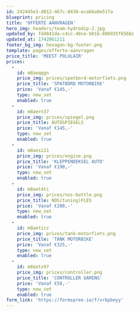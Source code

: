 ```yaml
---
id: 242445e3-d012-467c-8430-ecab6a0e51fa
blueprint: pricing
title: 'OFFERTE AANVRAGEN'
hero_img: headers/team-hydrodip-2.jpg
updated_by: fdd841da-c4cc-40ce-b01b-886935f6568c
updated_at: 1742061211
footer_bg_img: hexagon-bg-footer.png
template: pages/offerte-aanvragen
price_title: 'MEEST POLULAIR'
prices:
  -
    id: m8aeqqgn
    price_img: prices/spatbord-motorfiets.png
    price_title: 'SPATBORD MOTORBIKE'
    price: 'Vanaf €145,-'
    type: new_set
    enabled: true
  -
    id: m8aern37
    price_img: prices/spiegel.png
    price_title: AUTOSPIEGELS
    price: 'Vanaf €145,-'
    type: new_set
    enabled: true
  -
    id: m8aesi21
    price_img: prices/engine.png
    price_title: 'KLEPPENDEKSEL AUTO'
    price: 'Vanaf €190,-'
    type: new_set
    enabled: true
  -
    id: m8aet4ti
    price_img: prices/nos-bottle.png
    price_title: NOS(tuning)FLES
    price: 'Vanaf €200,-'
    type: new_set
    enabled: true
  -
    id: m8aeticz
    price_img: prices/tank-motorfiets.png
    price_title: 'TANK MOTORBIKE'
    price: 'Vanaf €325,-'
    type: new_set
    enabled: true
  -
    id: m8aetx97
    price_img: prices/controller.png
    price_title: 'CONTROLLER GAMING'
    price: 'Vanaf €50,-'
    type: new_set
    enabled: true
form_link: 'https://formspree.io/f/xrbpbeyy'
---
```

